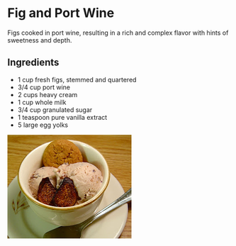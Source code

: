 # Fig and Port Wine

Figs cooked in port wine, resulting in a rich and complex flavor with hints of sweetness and depth.

## Ingredients

- 1 cup fresh figs, stemmed and quartered
- 3/4 cup port wine
- 2 cups heavy cream
- 1 cup whole milk
- 3/4 cup granulated sugar
- 1 teaspoon pure vanilla extract
- 5 large egg yolks

![Fig and port wine icecream](./Photos/fig.JPG)

